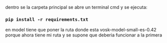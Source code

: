 dentro se la carpeta principal se abre un terminal cmd y se ejecuta:
### `pip install -r requirements.txt`

en model tiene que poner la ruta donde esta vosk-model-small-es-0.42
porque ahora tiene mi ruta y se supone que deberia funcionar a la primera
